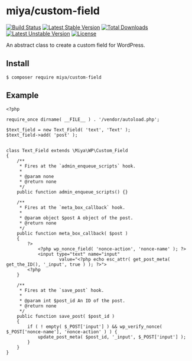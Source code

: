 # miya/custom-field

[![Build Status](https://travis-ci.org/miya0001/custom-field.svg?branch=master)](https://travis-ci.org/miya0001/custom-field)
[![Latest Stable Version](https://poser.pugx.org/miya/custom-field/v/stable)](https://packagist.org/packages/miya/custom-field)
[![Total Downloads](https://poser.pugx.org/miya/custom-field/downloads)](https://packagist.org/packages/miya/custom-field)
[![Latest Unstable Version](https://poser.pugx.org/miya/custom-field/v/unstable)](https://packagist.org/packages/miya/custom-field)
[![License](https://poser.pugx.org/miya/custom-field/license)](https://packagist.org/packages/miya/custom-field)

An abstract class to create a custom field for WordPress.

## Install

```
$ composer require miya/custom-field
```

## Example

```
<?php

require_once dirname( __FILE__ ) . '/vendor/autoload.php';

$text_field = new Text_Field( 'text', 'Text' );
$text_field->add( 'post' );


class Text_Field extends \Miya\WP\Custom_Field
{
	/**
	 * Fires at the `admin_enqueue_scripts` hook.
	 *
	 * @param none
	 * @return none
	 */
	public function admin_enqueue_scripts() {}

	/**
	 * Fires at the `meta_box_callback` hook.
	 *
	 * @param object $post A object of the post.
	 * @return none
	 */
	public function meta_box_callback( $post )
	{
		?>
			<?php wp_nonce_field( 'nonce-action', 'nonce-name' ); ?>
			<input type="text" name="input"
					value="<?php echo esc_attr( get_post_meta( get_the_ID(), '_input', true ) ); ?>">
		<?php
	}

	/**
	 * Fires at the `save_post` hook.
	 *
	 * @param int $post_id An ID of the post.
	 * @return none
	 */
	public function save_post( $post_id )
	{
		if ( ! empty( $_POST['input'] ) && wp_verify_nonce( $_POST['nonce-name'], 'nonce-action' ) ) {
			update_post_meta( $post_id, '_input', $_POST['input'] );
		}
	}
}
```
